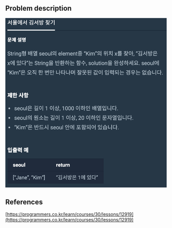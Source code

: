 ## Problem description
![Problem description](./Problem-12919.png)

## References
[https://programmers.co.kr/learn/courses/30/lessons/12919](https://programmers.co.kr/learn/courses/30/lessons/12919)
